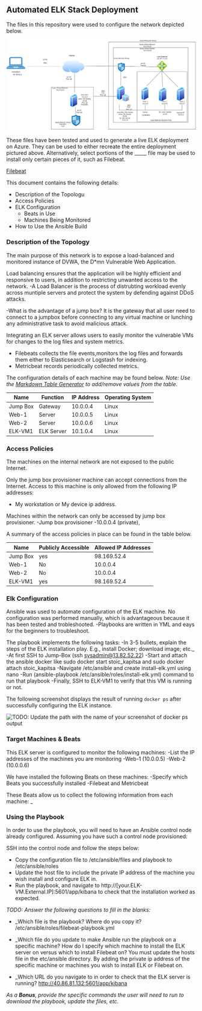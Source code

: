 ## Automated ELK Stack Deployment

The files in this repository were used to configure the network depicted below.

![](https://github.com/ishara66/ishara66/blob/main/Diagrams/Project%20Diagram.jpg)

These files have been tested and used to generate a live ELK deployment on Azure. They can be used to either recreate the entire deployment pictured above. Alternatively, select portions of the _____ file may be used to install only certain pieces of it, such as Filebeat.

  [Filebeat](https://github.com/ishara66/ishara66/blob/main/Ansible/Roles/filebeat-playbook.yml.txt)

This document contains the following details:
- Description of the Topologu
- Access Policies
- ELK Configuration
  - Beats in Use
  - Machines Being Monitored
- How to Use the Ansible Build


### Description of the Topology

The main purpose of this network is to expose a load-balanced and monitored instance of DVWA, the D*mn Vulnerable Web Application.

Load balancing ensures that the application will be highly efficient and responsive to users, in addition to restricting unwanted access to the network.
-A Load Balancer is the process of distrubting workload evenly across muntiple servers and protect the system by defending against DDoS attacks.  

-What is the advantage of a jump box?
It is the gateway that all user need to connect to a jumpbox before connecting  to any virtual machine or lunching any administrative task to avoid malicious attack.


Integrating an ELK server allows users to easily monitor the vulnerable VMs for changes to the log files and system metrics.
- Filebeats collects the file events,monitors the log files and forwards them either to Elasticsearch or Logstash for indexing.
- Metricbeat records periodically collected metrics.

The configuration details of each machine may be found below.
_Note: Use the [Markdown Table Generator](http://www.tablesgenerator.com/markdown_tables) to add/remove values from the table_.

| Name     | Function | IP Address | Operating System |
|----------|----------|------------|------------------|
| Jump Box | Gateway  | 10.0.0.4   | Linux            |
| Web-1    |Server    | 10.0.0.5   | Linux            |
| Web-2    |Server    | 10.0.0.6   | Linux            |
| ELK-VM1  |ELK Server| 10.1.0.4   | Linux            |

### Access Policies

The machines on the internal network are not exposed to the public Internet. 

Only the jump box provisioner machine can accept connections from the Internet. Access to this machine is only allowed from the following IP addresses:
- My workstation or My device ip address.

Machines within the network can only be accessed by jump box provisioner.
-Jump box provisioner
-10.0.0.4 (private),


A summary of the access policies in place can be found in the table below.

| Name     | Publicly Accessible | Allowed IP Addresses |
|----------|---------------------|----------------------|
| Jump Box | yes                 | 98.169.52.4          |
| Web-1    | No                  | 10.0.0.4             |
| Web-2    | No                  | 10.0.0.4             |
|ELK-VM1   | yes                 | 98.169.52.4          |

### Elk Configuration

Ansible was used to automate configuration of the ELK machine. No configuration was performed manually, which is advantageous because it has been tested and trobleshooted.
-Playbooks are written in YML and eays for the beginners to troubleshoot.

The playbook implements the following tasks:
-In 3-5 bullets, explain the steps of the ELK installation play. E.g., install Docker; download image; etc._
-At first SSH to Jump-Box (ssh sysadmin@13.82.52.22)
-Start and attach the ansible docker like sudo docker start stoic_kapitsa and sudo docker attach stoic_kapitsa
-Navigate /etc/ansible and create install-elk.yml using nano
-Run (ansible-playbook /etc/ansible/roles/install-elk.yml) command to run that playbook
-Finally, SSH to ELK-VM1 to verify that this VM is running or not.


The following screenshot displays the result of running `docker ps` after successfully configuring the ELK instance.

![TODO: Update the path with the name of your screenshot of docker ps output](Images/docker_ps_output.png)

### Target Machines & Beats
This ELK server is configured to monitor the following machines:
-List the IP addresses of the machines you are monitoring
-Web-1 (10.0.0.5)
-Web-2 (10.0.0.6)

We have installed the following Beats on these machines:
-Specify which Beats you successfully installed
-Filebeat and Metricbeat

These Beats allow us to collect the following information from each machine:
_

### Using the Playbook
In order to use the playbook, you will need to have an Ansible control node already configured. Assuming you have such a control node provisioned: 

SSH into the control node and follow the steps below:
- Copy the configuration file to /etc/ansible/files and playbook to /etc/ansible/roles
- Update the host file to include the private IP address of the machine you wish install and configure ELK in.
- Run the playbook, and navigate to http://[your.ELK-VM.External.IP]:5601/app/kibana to check that the installation worked as expected.

_TODO: Answer the following questions to fill in the blanks:_
- _Which file is the playbook? Where do you copy it?
/etc/ansible/roles/filebeat-playbook.yml

- _Which file do you update to make Ansible run the playbook on a specific machine? How do I specify which machine to install the ELK server on versus which to install Filebeat on?
You must update the hosts file in the etc/ansible directory. By adding the private ip address of the specific machine or machines you wish to install ELK or Filebeat on.

- _Which URL do you navigate to in order to check that the ELK server is running?
http://40.86.81.132:5601/app/kibana

_As a **Bonus**, provide the specific commands the user will need to run to download the playbook, update the files, etc._
